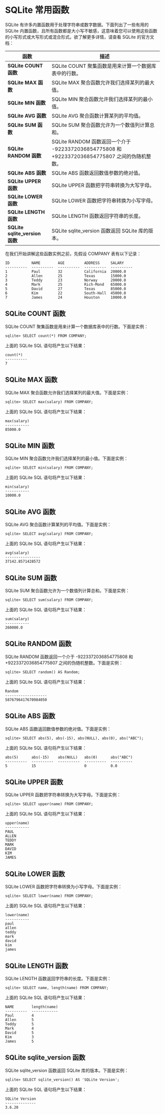 
# SQLite 常用函数

SQLite 有许多内置函数用于处理字符串或数字数据。下面列出了一些有用的 SQLite 内置函数，且所有函数都是大小写不敏感，这意味着您可以使用这些函数的小写形式或大写形式或混合形式。欲了解更多详情，请查看 SQLite 的官方文档：

| 函数 | 描述 |
| --- | --- |
| **SQLite COUNT 函数** | SQLite COUNT 聚集函数是用来计算一个数据库表中的行数。 |
| **SQLite MAX 函数** | SQLite MAX 聚合函数允许我们选择某列的最大值。 |
| **SQLite MIN 函数** | SQLite MIN 聚合函数允许我们选择某列的最小值。 |
| **SQLite AVG 函数** | SQLite AVG 聚合函数计算某列的平均值。 |
| **SQLite SUM 函数** | SQLite SUM 聚合函数允许为一个数值列计算总和。 |
| **SQLite RANDOM 函数** | SQLite RANDOM 函数返回一个介于 -9223372036854775808 和 +9223372036854775807 之间的伪随机整数。 |
| **SQLite ABS 函数** | SQLite ABS 函数返回数值参数的绝对值。 |
| **SQLite UPPER 函数** | SQLite UPPER 函数把字符串转换为大写字母。 |
| **SQLite LOWER 函数** | SQLite LOWER 函数把字符串转换为小写字母。 |
| **SQLite LENGTH 函数** | SQLite LENGTH 函数返回字符串的长度。 |
| **SQLite sqlite_version 函数** | SQLite sqlite_version 函数返回 SQLite 库的版本。 |

在我们开始讲解这些函数实例之前，先假设 COMPANY 表有以下记录：

```
ID          NAME        AGE         ADDRESS     SALARY
----------  ----------  ----------  ----------  ----------
1           Paul        32          California  20000.0
2           Allen       25          Texas       15000.0
3           Teddy       23          Norway      20000.0
4           Mark        25          Rich-Mond   65000.0
5           David       27          Texas       85000.0
6           Kim         22          South-Hall  45000.0
7           James       24          Houston     10000.0

```

## SQLite COUNT 函数

SQLite COUNT 聚集函数是用来计算一个数据库表中的行数。下面是实例：

```
sqlite> SELECT count(*) FROM COMPANY;

```

上面的 SQLite SQL 语句将产生以下结果：

```
count(*)
----------
7

```

## SQLite MAX 函数

SQLite MAX 聚合函数允许我们选择某列的最大值。下面是实例：

```
sqlite> SELECT max(salary) FROM COMPANY;

```

上面的 SQLite SQL 语句将产生以下结果：

```
max(salary)
-----------
85000.0

```

## SQLite MIN 函数

SQLite MIN 聚合函数允许我们选择某列的最小值。下面是实例：

```
sqlite> SELECT min(salary) FROM COMPANY;

```

上面的 SQLite SQL 语句将产生以下结果：

```
min(salary)
-----------
10000.0

```

## SQLite AVG 函数

SQLite AVG 聚合函数计算某列的平均值。下面是实例：

```
sqlite> SELECT avg(salary) FROM COMPANY;

```

上面的 SQLite SQL 语句将产生以下结果：

```
avg(salary)
----------------
37142.8571428572

```

## SQLite SUM 函数

SQLite SUM 聚合函数允许为一个数值列计算总和。下面是实例：

```
sqlite> SELECT sum(salary) FROM COMPANY;

```

上面的 SQLite SQL 语句将产生以下结果：

```
sum(salary)
-----------
260000.0

```

## SQLite RANDOM 函数

SQLite RANDOM 函数返回一个介于 -9223372036854775808 和 +9223372036854775807 之间的伪随机整数。下面是实例：

```
sqlite> SELECT random() AS Random;

```

上面的 SQLite SQL 语句将产生以下结果：

```
Random
-------------------
5876796417670984050

```

## SQLite ABS 函数

SQLite ABS 函数返回数值参数的绝对值。下面是实例：

```
sqlite> SELECT abs(5), abs(-15), abs(NULL), abs(0), abs("ABC");

```

上面的 SQLite SQL 语句将产生以下结果：

```
abs(5)      abs(-15)    abs(NULL)   abs(0)      abs("ABC")
----------  ----------  ----------  ----------  ----------
5           15                      0           0.0

```

## SQLite UPPER 函数

SQLite UPPER 函数把字符串转换为大写字母。下面是实例：

```
sqlite> SELECT upper(name) FROM COMPANY;

```

上面的 SQLite SQL 语句将产生以下结果：

```
upper(name)
-----------
PAUL
ALLEN
TEDDY
MARK
DAVID
KIM
JAMES

```

## SQLite LOWER 函数

SQLite LOWER 函数把字符串转换为小写字母。下面是实例：

```
sqlite> SELECT lower(name) FROM COMPANY;

```

上面的 SQLite SQL 语句将产生以下结果：

```
lower(name)
-----------
paul
allen
teddy
mark
david
kim
james

```

## SQLite LENGTH 函数

SQLite LENGTH 函数返回字符串的长度。下面是实例：

```
sqlite> SELECT name, length(name) FROM COMPANY;

```

上面的 SQLite SQL 语句将产生以下结果：

```
NAME        length(name)
----------  ------------
Paul        4
Allen       5
Teddy       5
Mark        4
David       5
Kim         3
James       5

```

## SQLite sqlite_version 函数

SQLite sqlite_version 函数返回 SQLite 库的版本。下面是实例：

```
sqlite> SELECT sqlite_version() AS 'SQLite Version';

```

上面的 SQLite SQL 语句将产生以下结果：

```
SQLite Version
--------------
3.6.20

```



